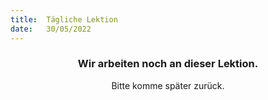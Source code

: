 ```yaml
---
title:  Tägliche Lektion
date:   30/05/2022
---
```


### <center>Wir arbeiten noch an dieser Lektion.</center>
<center>Bitte komme später zurück.</center>